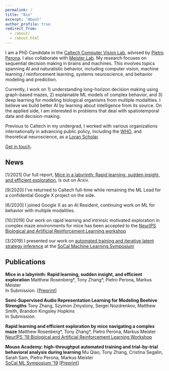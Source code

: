 ```yaml
---
permalink: /
title: "Bio"
excerpt: "About"
author_profile: true
redirect_from: 
  - /about/
  - /about.html
---
```


I am a PhD Candidate in the [Caltech Computer Vision Lab](http://www.vision.caltech.edu), advised by [Pietro Perona](https://en.wikipedia.org/wiki/Pietro_Perona). I also collaborate with [Meister Lab](https://meisterlab.caltech.edu). My research focuses on sequential decision making in brains and machines. This involves topics spanning AI and naturalistic behavior, including computer vision, machine learning / reinforcement learning, systems neuroscience, and behavior modeling and prediction.

Currently, I work on 1) understanding long-horizon decision making using graph-based mazes, 2) explainable ML models of complex behavior, and 3) deep learning for modeling biological organisms from multiple modalities. I believe we build better AI by learning about intelligence from its source. On the applied side, I am interested in problems that deal with spatiotemporal data and decision-making.

Previous to Caltech in my undergrad, I worked with various organizations internationally in advancing public policy, including the [WHO](https://www.who.int), and theoretical neuroscience, as a [Loran Scholar](https://loranscholar.ca).

[Get in touch](mailto:tonyzhang@caltech.edu).



## News

[1/2021] Our full report, [Mice in a labyrinth: Rapid learning, sudden insight, and efficient exploration](https://www.biorxiv.org/content/10.1101/2021.01.14.426746v1), is out on Arxiv.

[9/2020] I've returned to Caltech full-time while remaining the ML Lead for a confidential Google X project on the side.

[6/2020] I joined Google X as an AI Resident, continuing work on ML for behavior with multiple modalities.

[10/2019] Our work on rapid learning and intrinsic motivated exploration in complex maze environments for mice has been accepted to the [NeurIPS Biological and Artificial Reinforcement Learning workshop](https://sites.google.com/view/biologicalandartificialrl)

[3/2019] I presented our work on [automated training and iterative latent strategy inference](https://www.biorxiv.org/content/10.1101/467878v1) at the [SoCal Machine Learning Symposium](https://sites.google.com/view/socalml2019)


## Publications

**Mice in a labyrinth: Rapid learning, sudden insight, and efficient exploration**
Matthew  Rosenberg\*, Tony Zhang\*, Pietro Perona, Markus Meister  
In Submission. [[Preprint](https://www.biorxiv.org/content/10.1101/2021.01.14.426746v1)]

**Semi-Supervised Audio Representation Learning for Modeling Beehive Strengths**
Tony Zhang, Szymon Zmyslony, Sergei Nozdrenkov, Matthew Smith, Brandon Kingsley Hopkins  
In Submission.

**Rapid learning and efficient exploration by mice navigating a complex maze**
Matthew  Rosenberg\*, Tony Zhang\*, Pietro Perona, Markus Meister  
[NeurIPS '19 Biological and Artificial Reinforcement Learning Workshop](https://sites.google.com/view/biologicalandartificialrl/home?authuser=0)

**Mouse Academy: high-throughput automated training and trial-by-trial behavioral analysis during learning**
Mu Qiao, Tony Zhang, Cristina Segalin, Sarah Sam, Pietro Perona, Markus Meister  
[SoCal ML Symposium '19](https://sites.google.com/view/socalml2019)  [[Preprint](https://www.biorxiv.org/content/10.1101/467878v1)]

